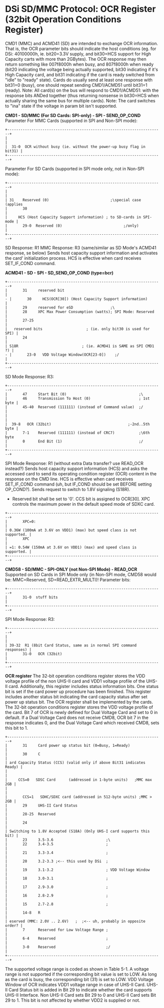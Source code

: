 # DSi SD/MMC Protocol: OCR Register (32bit Operation Conditions Register)


CMD1 (MMC) and ACMD41 (SD) are intended to exchange OCR information.
That is, the OCR parameter bits should indicate the host conditions (eg.
for DSi: 40100000h, ie. bit20=3.3V supply, and bit30=HCS support for
High Capacity carts with more than 2GBytes). The OCR response may then
return something like 007f8000h when busy, and 807f8000h when ready
(bit20 indicating the voltage being actually supported, bit30 indicating
if it\'s High Capacity card, and bit31 indicating if the card is ready 
switched from \"idle\" to \"ready\" state).
Cards do usually send at least one response with bit31=0 (busy), one
should repeat sending CMD1/ACMD51 until bit31=1 (ready).
Note: All card(s) on the bus will respond to CMD1/ACMD51: with the
response bits ANDed together (thus returning nonsense in bit30=HCS when
actually sharing the same bus for multiple cards).
Note: The card switches to \"ina\" state if the voltage in param bit
isn\'t supported.

**CMD1 - SD/MMC (For SD Cards: SPI-only) - SPI - SEND_OP_COND**
Parameter For MMC Cards (supported in SPI and Non-SPI mode):

```
+-----------------------------------------------------------------------+
|                                                                       |
|  31-0  OCR without busy (ie. without the power-up busy flag in bit31) |
+-----------------------------------------------------------------------+
```

Parameter For SD Cards (supported in SPI mode only, not in Non-SPI
mode):

```
+-----------------------------------------------------------------------+
|                                                                       |
| 31    Reserved (0)                            ;\special case (applies 
|       30                                                              |
|     HCS (Host Capacity Support information) ; to SD-cards in SPI-mode |
|       29-0  Reserved (0)                            ;/only)           |
+-----------------------------------------------------------------------+
```

SD Response: R1
MMC Response: R3 (same/similar as SD Mode\'s ACMD41 response, se
below)
Sends host capacity support information and activates the card\'
initialization process. HCS is effective when card receives SET_IF_COND
command.

**ACMD41 - SD - SPI - SD_SEND_OP_COND (type=bcr)**

```
+-----------------------------------------------------------------------+
|       31     reserved bit                                             |
- |       30     HCS(OCR[30]) (Host Capacity Support information)         |
|       29     reserved for eSD                 ;\                      
|       28     XPC Max Power Consumption (watts); SPI Mode: Reserved    |
|       27-25                                                           |
|   reserved bits                    ; (ie. only bit30 is used for SPI) |
|       24                                                              |
| S18R                             ; (ie. ACMD41 is SAME as SPI CMD1 ?) |
- |       23-0   VDD Voltage Window(OCR[23-0])    ;/                      |
+-----------------------------------------------------------------------+
```

SD Mode Response: R3:

```
+-----------------------------------------------------------------------+
|       47     Start Bit (0)                                 ;\         
|       46     Transmission To Host (0)                      ; 1st byte |
|       45-40  Reserved (111111) (instead of Command value)  ;/         |
|                                                                       |
|  39-8   OCR (32bit)                                   ;-2nd..5th byte |
|       7-1    Reserved (111111) (instead of CRC7)           ;\6th byte 
|       0      End Bit (1)                                   ;/         |
+-----------------------------------------------------------------------+
```

SPI Mode Response: R1 (without extra Data transfer? use READ_OCR
instead?)
Sends host capacity support information (HCS) and asks the accessed card
to send its operating condition register (OCR) content in the response
on the CMD line. HCS is effective when card receives SET_IF_COND command
(uh, but IF_COND should be set BEFORE setting OP_COND?).
Sends request to switch to 1.8V signaling (S18R).
- Reserved bit shall be set to \'0\'. CCS bit is assigned to OCR\[30\].
XPC controls the maximum power in the default speed mode of SDXC card.

```
+-----------------------------------------------------------------------+
|       XPC=0:                                                          |
| 0.36W (100mA at 3.6V on VDD1) (max) but speed class is not supported. |
|       XPC                                                             |
| =1: 0.54W (150mA at 3.6V on VDD1) (max) and speed class is supported. |
+-----------------------------------------------------------------------+
```


**CMD58 - SD/MMC - SPI-ONLY (not Non-SPI Mode) - READ_OCR**
Supported on SD Cards in SPI Mode only (in Non-SPI mode, CMD58 would be:
MMC=Reserved, SD=READ_EXTR_MULTI)!
Parameter bits:

```
+-----------------------------------------------------------------------+
|       31-0  stuff bits                                                |
+-----------------------------------------------------------------------+
```

SPI Mode Response: R3:

```
+-----------------------------------------------------------------------+
|                                                                       |
| 39-32  R1 (8bit Card Status, same as in normal SPI command responses) |
|       31-0   OCR (32bit)                                              |
+-----------------------------------------------------------------------+
```


**OCR register**
The 32-bit operation conditions register stores the VDD voltage profile
of the non UHS-II card and VDD1 voltage profile of the UHS-II card.
Additionally, this register includes status information bits. One status
bit is set if the card power up procedure has been finished. This
register includes another status bit indicating the card capacity status
after set power up status bit. The OCR register shall be implemented by
the cards.
The 32-bit operation conditions register stores the VDD voltage profile
of the card.
Bit 7 of OCR is newly defined for Dual Voltage Card and set to 0 in
default. If a Dual Voltage Card does not receive CMD8, OCR bit 7 in the
response indicates 0, and the Dual Voltage Card which received CMD8,
sets this bit to 1.

```
+-----------------------------------------------------------------------+
|       31     Card power up status bit (0=Busy, 1=Ready)               |
|       30     C                                                        |
| ard Capacity Status (CCS) (valid only if above Bit31 indicates Ready) |
|                                                                       |
|     CCS=0   SDSC Card      (addressed in 1-byte units)   ;MMC max 2GB |
|                                                                       |
|       CCS=1   SDHC/SDXC card (addressed in 512-byte units) ;MMC > 2GB |
|       29     UHS-II Card Status                                       |
|       28-25  Reserved                                                 |
|       24                                                              |
| Switching to 1.8V Accepted (S18A) (Only UHS-I card supports this bit) |
|       23     3.5-3.6                        ;\                        
|       22     3.4-3.5                        ;                         |
|       21     3.3-3.4                        ;                         |
|       20     3.2-3.3 ;<-- this used by DSi  ;                         |
|       19     3.1-3.2                        ; VDD Voltage Window      |
|       18     3.0-3.1                        ;                         |
|       17     2.9-3.0                        ;                         |
|       16     2.8-2.9                        ;                         |
|       15     2.7-2.8                        ;                         |
|       14-8   R                                                        |
| eserved (MMC: 2.0V .. 2.6V)   ;  ;<-- uh, probably in opposite order? |
|       7      Reserved for Low Voltage Range ;                         |
|       6-4    Reserved                       ;                         |
|       3-0    Reserved                       ;/                        |
+-----------------------------------------------------------------------+
```

The supported voltage range is coded as shown in Table 5-1. A voltage
range is not supported if the corresponding bit value is set to LOW. As
long as the card is busy, the corresponding bit (31) is set to LOW.
VDD Voltage Window of OCR indicates VDD1 voltage range in case of UHS-II
Card.
UHS-II Card Status bit is added in Bit 29 to indicate whether the card
supports UHS-II Interface. Non UHS-II Card sets Bit 29 to 0 and UHS-II
Card sets Bit 29 to 1. This bit is not affected by whether VDD2 is
supplied or not.



